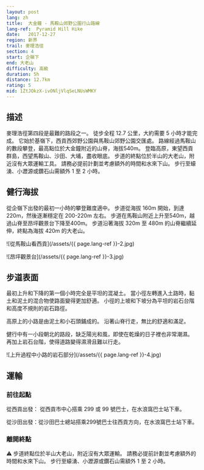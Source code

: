 ```yaml
---
layout: post
lang: zh
title:  大金鐘 - 馬鞍山郊野公園行山路線
lang-ref:  Pyramid Hill Hike
date:   2017-12-27
region: 新界
trail: 麥理浩徑
section: 4
start: 企嶺下
end: 大老山
difficulty: 高級
duration: 5h
distance: 12.7km
rating: 5
mid: 1ZtJOkzX-ivONljVlqSeLNUsWMKY
---
```

## 描述

麥理浩徑第四段是最難的路段之一。 徒步全程 12.7 公里，大約需要 5 小時才能完成。 它始於基嶺下，西貢西郊野公園與馬鞍山郊野公園交匯處。 路線經過馬鞍山的數段攀登，最高點位於大金鐘附近的山脊，海拔540m。 登臨高原，東望西貢群島，西望馬鞍山、沙田、大埔，盡收眼底。 步道的終點位於半山的大老山，附近沒有大眾運輸工具。 請務必提前計劃並考慮額外的時間和水來下山。 步行至蠔湧、小瀝源或鑽石山需額外 1 至 2 小時。

## 健行海拔

從企嶺下出發的最初一小時的攀登難度適中。 步道從海拔 160m 開始，到達 220m，然後逐漸穩定在 200-220m 左右。 步道在馬鞍山附近上升至540m，越過山脊至昂坪觀景台下降至400m。 步道沿著海拔 320m 至 480m 的山脊繼續延伸，終點為海拔 420m 的大老山。

![從馬鞍山看西貢](/assets/{{ page.lang-ref }}-2.jpg)

![昂坪觀景台](/assets/{{ page.lang-ref }}-3.jpg)

## 步道表面

最初上升和下降的第一個小時完全是平坦的混凝土。 當小徑左轉進入土路時，黏土和泥土的混合物使路面變得更加舒適。 小徑的上坡和下坡分為平坦的岩石台階和高度不規則的岩石路徑。

高原上的小路是由泥土和小石頭鋪成的。 沿著山脊行走，無比的舒適和滿足。

健行中有一小段朝北的路段，缺乏陽光和風，即使在乾燥的日子裡也非常潮濕。 再加上岩石台階，使得道路變得濕滑且難以行走。

![上升過程中小路的岩石部分](/assets/{{ page.lang-ref }}-4.jpg)

## 運輸

### 前往起點

從西貢出發： 從西貢市中心搭乘 299 或 99 號巴士，在水浪窩巴士站下車。

從沙田出發：從沙田巴士總站搭乘299號巴士往西貢方向，在水浪窩巴士站下車。

### 離開終點

⚠ 步道終點位於半山大老山，附近沒有大眾運輸。 請務必提前計劃並考慮額外的時間和水來下山。 步行至蠔湧、小瀝源或鑽石山需額外 1 至 2 小時。